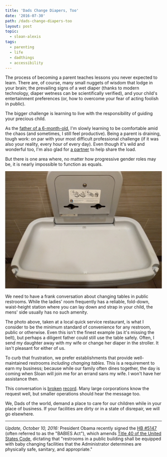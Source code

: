 ```yaml
---
title: 'Dads Change Diapers, Too'
date: '2016-07-30'
path: /dads-change-diapers-too
layout: post
topic:
  - sloan-alexis
tags:
  - parenting
  - life
  - dadthings
  - accessibility
---
```

The process of becoming a parent teaches lessons you never expected to learn. There are, of course, many small nuggets of wisdom that lodge in your brain; the prevailing signs of a wet diaper (thanks to modern technology, diaper wetness can be scientifically verified), and your child's entertainment preferences (or, how to overcome your fear of acting foolish in public).

The bigger challenge is learning to live with the responsibility of guiding your precious child.

As the [father of a 6-month-old](/topics/sloan-alexis/), I'm slowly learning to be comfortable amid the chaos (and sometimes, I still feel productive). Being a parent is draining, tough work: on par with your most difficult professional challenge (if it was also your reality, every hour of every day). Even though it's wild and wonderful too, I'm also glad for [a partner](http://susandyoung.com) to help share the load.

But there is one area where, no matter how progressive gender roles may be, it is nearly impossible to function as equals.

![a changing table in a public restroom](changing-table.jpg)

We need to have a frank conversation about changing tables in public restrooms. While the ladies' room frequently has a reliable, fold-down, waist-height station where you can lay down and strap in your child, the mens' side usually has no such amenity.

The photo above, taken at a local quick service restaurant, is what I consider to be the minimum standard of convenience for any restroom, public or otherwise. Even this isn't the finest example (as it's missing the belt), but perhaps a diligent father could still use the table safely. Often, I send my daughter away with my wife or change her diaper in the stroller. It isn't pleasant for either of us.

To curb that frustration, we prefer establishments that provide well-maintained restrooms *including changing tables.* This is a requirement to earn my business; because while our family often dines together, the day is coming when Sloan will join me for an errand sans my wife. I won't have her assistance then.

This conversation is [broken](http://www.huffingtonpost.com/entry/dads-letter-to-macys-demands-a-changing-table-in-mens-restroom_us_56853e8de4b0b958f65b792f) [record](http://www.slate.com/blogs/xx_factor/2016/06/22/the_babies_act_would_finally_make_it_easier_for_dads_to_find_changing_tables.html). Many large corporations know the request well, but smaller operations should hear the message too.
<script async src="//pagead2.googlesyndication.com/pagead/js/adsbygoogle.js"></script>
<ins class="adsbygoogle"
     style="display:block; text-align:center;"
     data-ad-layout="in-article"
     data-ad-format="fluid"
     data-ad-client="ca-pub-2222008371700158"
     data-ad-slot="6074071537"></ins>
<script>
     (adsbygoogle = window.adsbygoogle || []).push({});
</script>
We, Dads of the world, demand a place to care for our children while in your place of business. If your facilities are dirty or in a state of disrepair, we will go elsewhere.

---

*Update, October 10, 2016:* President Obama recently signed the [HB #5147](https://www.congress.gov/bill/114th-congress/house-bill/5147/text) (often referred to as the "BABIES Act"), which amends [Title 40 of the United States Code](https://www.law.cornell.edu/uscode/text/40), dictating that "restrooms in a public building shall be equipped 
with baby changing facilities that the Administrator determines are 
physically safe, sanitary, and appropriate."
